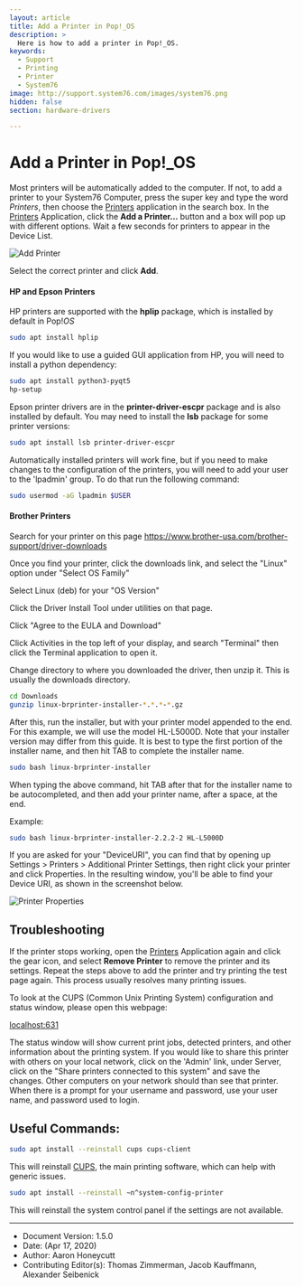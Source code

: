 ```yaml
---
layout: article
title: Add a Printer in Pop!_OS
description: >
  Here is how to add a printer in Pop!_OS.
keywords:
  - Support
  - Printing
  - Printer
  - System76
image: http://support.system76.com/images/system76.png
hidden: false
section: hardware-drivers

---
```


# Add a Printer in Pop!_OS

Most printers will be automatically added to the computer.  If not, to add a printer to your System76 Computer, press the super key and type the word *Printers*, then choose the <u>Printers</u> application in the search box. In the <u>Printers</u> Application, click the **Add a Printer...** button and a box will pop up with different options. Wait a few seconds for printers to appear in the Device List.

![Add Printer](/images/add-a-printer-pop/printer-settings.png)

Select the correct printer and click **Add**.

#### HP and Epson Printers

HP printers are supported with the **hplip** package, which is installed by default in Pop!_OS_

```bash
sudo apt install hplip
```

If you would like to use a guided GUI application from HP, you will need to install a python dependency:

```bash
sudo apt install python3-pyqt5
hp-setup
```

Epson printer drivers are in the **printer-driver-escpr** package and is also installed by default. You may need to install the **lsb** package for some printer versions:

```bash
sudo apt install lsb printer-driver-escpr
```

Automatically installed printers will work fine, but if you need to make changes to the configuration of the printers, you will need to add your user to the 'lpadmin' group. To do that run the following command:

```bash
sudo usermod -aG lpadmin $USER
```

#### Brother Printers

Search for your printer on this page https://www.brother-usa.com/brother-support/driver-downloads

Once you find your printer, click the downloads link, and select the "Linux" option under "Select OS Family"

Select Linux (deb) for your "OS Version"

Click the Driver Install Tool under utilities on that page.

Click "Agree to the EULA and Download"

Click Activities in the top left of your display, and search "Terminal" then click the Terminal application to open it.

Change directory to where you downloaded the driver, then unzip it. This is usually the downloads directory.

```bash
cd Downloads
gunzip linux-brprinter-installer-*.*.*-*.gz
```

After this, run the installer, but with your printer model appended to the end. For this example, we will use the model HL-L5000D.
Note that your installer version may differ from this guide. It is best to type the first portion of the installer name, and then hit TAB to complete the installer name.

```bash
sudo bash linux-brprinter-installer
```

When typing the above command, hit TAB after that for the installer name to be autocompleted, and then add your printer name, after a space, at the end.

Example:

```bash
sudo bash linux-brprinter-installer-2.2.2-2 HL-L5000D
```

If you are asked for your "DeviceURI", you can find that by opening up Settings > Printers > Additional Printer Settings, then right click your printer and click Properties. In the resulting window, you'll be able to find your Device URI, as shown in the screenshot below.

![Printer Properties](/images/add-a-printer-pop/printerprops.png)

## Troubleshooting

If the printer stops working, open the <u>Printers</u> Application again and click the gear icon, and select **Remove Printer** to remove the printer and its settings. Repeat the steps above to add the printer and try printing the test page again. This process usually resolves many printing issues.

To look at the CUPS (Common Unix Printing System) configuration and status window, please open this webpage:

[localhost:631](http://localhost:631)

The status window will show current print jobs, detected printers, and other information about the printing system. If you would like to share this printer with others on your local network, click on the 'Admin' link, under Server, click on the "Share printers connected to this system" and save the changes. Other computers on your network should than see that printer. When there is a prompt for your username and password, use your user name, and password used to login.

## Useful Commands:

```bash
sudo apt install --reinstall cups cups-client
```

This will reinstall <u>CUPS</u>, the main printing software, which can help with generic issues.

```bash
sudo apt install --reinstall ~n^system-config-printer
```

This will reinstall the system control panel if the settings are not available.


---
- Document Version: 1.5.0
- Date: (Apr 17, 2020)
- Author: Aaron Honeycutt
- Contributing Editor(s): Thomas Zimmerman, Jacob Kauffmann, Alexander Seibenick
